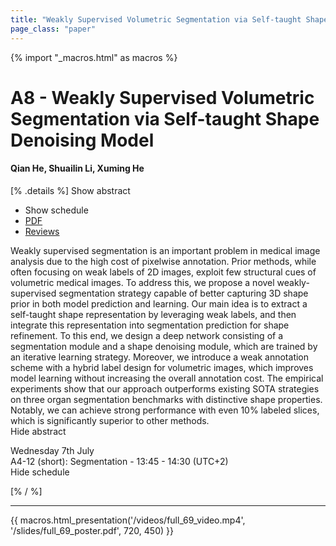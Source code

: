 ```yaml
---
title: "Weakly Supervised Volumetric Segmentation via Self-taught Shape Denoising Model"
page_class: "paper"
---
```


{% import "_macros.html" as macros %}

# A8 - Weakly Supervised Volumetric Segmentation via Self-taught Shape Denoising Model

#### Qian He, Shuailin Li, Xuming He

[% .details %]
<a class="toggle_visibility" data-selector=".abstract" data-level="3">Show abstract</a>
- <a class="toggle_visibility" data-selector=".schedule" data-level="3">Show schedule</a>
- <a href="/proceedings/he21.pdf">PDF</a>
- <a href="https://openreview.net/forum?id=Koyg3kvH-Mq">Reviews</a>

<p>
    <span class="abstract">
        Weakly supervised segmentation is an important problem in medical image analysis due to the high cost of pixelwise annotation. Prior methods, while often focusing on weak labels of 2D images, exploit few structural cues of volumetric medical images. To address this, we propose a novel weakly-supervised segmentation strategy capable of better capturing 3D shape prior in both model prediction and learning. Our main idea is to extract a self-taught shape representation by leveraging weak labels, and then integrate this representation into segmentation prediction for shape refinement. To this end, we design a deep network consisting of a segmentation module and a shape denoising module, which are trained by an iterative learning strategy. Moreover, we introduce a weak annotation scheme with a hybrid label design for volumetric images, which improves model learning without increasing the overall annotation cost. The empirical experiments show that our approach outperforms existing SOTA strategies on three organ segmentation benchmarks with distinctive shape properties. Notably, we can achieve strong performance with even 10% labeled slices, which is significantly superior to other methods.
        <br>
        <span class="actions"><a class="toggle_visibility" data-level="2">Hide abstract</a></span>
    </span>
</p>

<p>
    <span class="schedule">
         Wednesday 7th July<br>A4-12 (short): Segmentation - 13:45 - 14:30 (UTC+2)
        <br>
        <span class="actions"><a class="toggle_visibility" data-level="2">Hide schedule</a></span>
    </span>
</p>

[% / %]


---

{{ macros.html_presentation('/videos/full_69_video.mp4', '/slides/full_69_poster.pdf', 720, 450) }}
